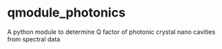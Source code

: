 # qmodule_photonics
A python module to determine Q factor of photonic crystal nano cavities from spectral data
